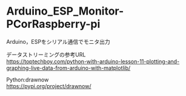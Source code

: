 # Arduino_ESP_Monitor-PCorRaspberry-pi
Arduino，ESPをシリアル通信でモニタ出力

データストリーミングの参考URL  
https://toptechboy.com/python-with-arduino-lesson-11-plotting-and-graphing-live-data-from-arduino-with-matplotlib/

Python:drawnow  
https://pypi.org/project/drawnow/

